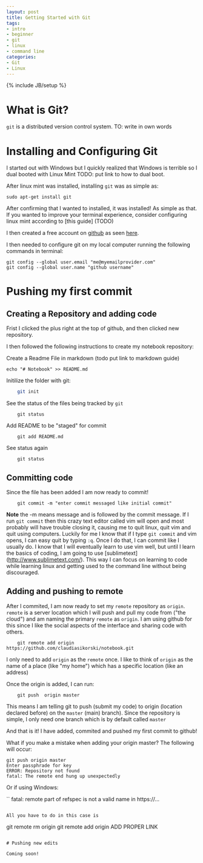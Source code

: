 ```yaml
---
layout: post
title: Getting Started with Git
tags:
- intro
- beginner
- git
- linux
- command line
categories:
- Git
- Linux
---
```

{% include JB/setup %}

# What is Git?

`git` is a distributed version control system.  TO: write in own words

# Installing and Configuring Git

I started out with Windows but I quickly realized that Windows is terrible so I dual booted with Linux Mint TODO: put link to how to dual boot.  

After linux mint was installed, installing `git` was as simple as:

    sudo apt-get install git

After confirming that I wanted to installed, it was installed!  As simple as that.  If you wanted to improve your terminal experience, consider configuring linux mint according to [this guide] (TODO)

I then created a free account on [github](http://github.com) as seen [here](https://github.com/claudiasikorski/).


I then needed to configure git on my local computer running the following commands in terminal:

    git config --global user.email "me@myemailprovider.com"
    git config --global user.name "github username"

# Pushing my first commit

## Creating a Repository and adding code 

Frist I clicked the plus right at the top of github, and then clicked new repository.    

I then followed the following instructions to create my notebook repository:     

Create a Readme File in markdown (todo put link to markdown guide)

    echo "# Notebook" >> README.md

Initilize the folder with git:

```bash
    git init
```
See the status of the files being tracked by `git`

```
    git status
```


Add README to be "staged" for commit

```
    git add README.md
```

See status again

```
    git status
```
## Committing code

Since the file has been added I am now ready to commit!

```
    git commit -m "enter commit messaged like initial commit"
```

**Note** the -m means message and is followed by the commit message.  If I run `git commit` then this crazy text editor called vim will open and most probably will have trouble closing it, causing me to quit linux, quit vim and quit using computers.  Luckily for me I know that if I type `git commit` and vim opens, I can easy quit by typing `:q`.  Once I do that, I can commit like I usually do.  I know that I will eventually learn to use vim well, but until I learn the basics of coding, I am going to use [sublimetext] (http://www.sublimetext.com/).  This way I can focus on learning to code while learning linux and getting used to the command line without being discouraged.

## Adding and pushing to remote

After I commited, I am now ready to set my `remote` repository as `origin`.  `remote` is a server location which I will push and pull my code from ("the cloud") and am naming the primary `remote` as `origin`.  I am using github for this since I like the social aspects of the interface and sharing code with others.

```
    git remote add origin https://github.com/claudiasikorski/notebook.git
```

I only need to add `origin` as the `remote` once.  I like to think of `origin` as the name of a place (like "my home") which has a specific location (like an address)  

Once the origin is added, I can run:

```
    git push  origin master
```


This means I am telling git to push (submit my code) to origin (location declared before) on the `master` (main) branch).  Since the repository is simple, I only need one branch which is by default called `master`

And that is it!  I have added, commited and pushed my first commit to github!

What if you make a mistake when adding your origin master? The following will occur:

```
git push origin master
Enter passphrade for key
ERROR: Repository not found
fatal: The remote end hung up unexpectedly 

```

Or if using Windows:

``
fatal: remote part of refspec is not a valid name in https://...

```

All you have to do in this case is 

```
git remote rm origin
git remote add origin ADD PROPER LINK

```

# Pushing new edits

Coming soon!













